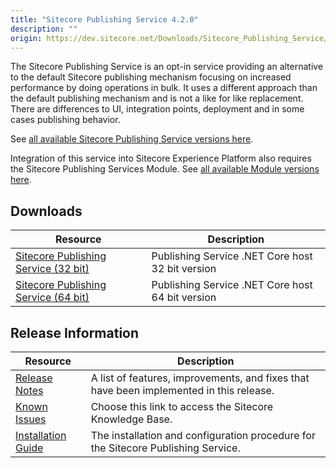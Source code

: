 ```yaml
---
title: "Sitecore Publishing Service 4.2.0"
description: ""
origin: https://dev.sitecore.net/Downloads/Sitecore_Publishing_Service/42/Sitecore_Publishing_Service_420.aspx
---
```


The Sitecore Publishing Service is an opt-in service providing an alternative to the default Sitecore publishing mechanism focusing on increased performance by doing operations in bulk. It uses a different approach than the default publishing mechanism and is not a like for like replacement. There are differences to UI, integration points, deployment and in some cases publishing behavior.

See [all available Sitecore Publishing Service versions here](/downloads/Sitecore_Publishing_Service).

Integration of this service into Sitecore Experience Platform also requires the Sitecore Publishing Services Module. See [all available Module versions here](/downloads/Sitecore_Publishing_Service_Module).

## Downloads

 | Resource | Description |
 | --- | --- |
 | [Sitecore Publishing Service (32 bit)](https://scdp.blob.core.windows.net/downloads/Sitecore%20Publishing%20Service/42/Sitecore%20Publishing%20Service%20420/Secure/Sitecore%20Publishing%20Service%204.2.0-win-x86.zip) | Publishing Service .NET Core host 32 bit version |
 | [Sitecore Publishing Service (64 bit)](https://scdp.blob.core.windows.net/downloads/Sitecore%20Publishing%20Service/42/Sitecore%20Publishing%20Service%20420/Secure/Sitecore%20Publishing%20Service%204.2.0-win-x64.zip) | Publishing Service .NET Core host 64 bit version |

## Release Information

 | Resource | Description |
 | --- | --- |
 | [Release Notes](/downloads/Sitecore_Publishing_Service/42/Sitecore_Publishing_Service_420/Release_Notes) | A list of features, improvements, and fixes that have been implemented in this release. |
 | [Known Issues](https://kb.sitecore.net/articles/431510) | Choose this link to access the Sitecore Knowledge Base. |
 | [Installation Guide](https://scdp.blob.core.windows.net/downloads/Sitecore%20Publishing%20Service/42/Sitecore%20Publishing%20Service%20420/Secure/Publishing-Service-Installation-and-Configuration-Guide-4.2.pdf) | The installation and configuration procedure for the Sitecore Publishing Service. |